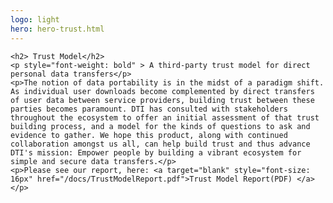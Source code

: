 ```yaml
---
logo: light
hero: hero-trust.html
---
```


<section >

    <h2> Trust Model</h2>
    <p style="font-weight: bold" > A third-party trust model for direct personal data transfers</p>
    <p>The notion of data portability is in the midst of a paradigm shift. As individual user downloads become complemented by direct transfers of user data between service providers, building trust between these parties becomes paramount. DTI has consulted with stakeholders throughout the ecosystem to offer an initial assessment of that trust building process, and a model for the kinds of questions to ask and evidence to gather. We hope this product, along with continued collaboration amongst us all, can help build trust and thus advance DTI's mission: Empower people by building a vibrant ecosystem for simple and secure data transfers.</p>
    <p>Please see our report, here: <a target="blank" style="font-size: 16px" href="/docs/TrustModelReport.pdf">Trust Model Report(PDF) </a></p>

</section>
